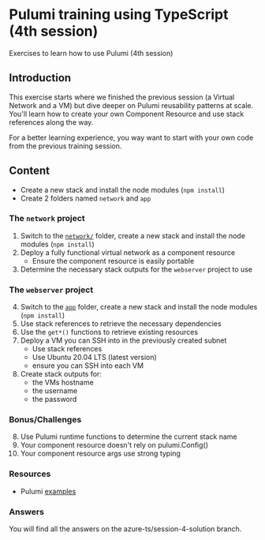 # Pulumi training using TypeScript (4th session)

Exercises to learn how to use Pulumi (4th session)

## Introduction

This exercise starts where we finished the previous session (a Virtual Network and a VM) but dive deeper on Pulumi reusability patterns at scale. You'll learn how to create your own Component Resource and use stack references along the way.

For a better learning experience, you way want to start with your own code from the previous training session.

## Content

* Create a new stack and install the node modules (`npm install`)
* Create 2 folders named `network` and `app`

### The `network` project

1. Switch to the [`network/`](./exercise/network/) folder, create a new stack and install the node modules (`npm install`)
2. Deploy a fully functional virtual network as a component resource
   * Ensure the component resource is easily portable
3. Determine the necessary stack outputs for the `webserver` project to use

### The `webserver` project

4. Switch to the [`app`](./exercise/webserver/) folder, create a new stack and install the node modules (`npm install`)
5. Use stack references to retrieve the necessary dependencies
5. Use the `get*()` functions to retrieve existing resources
6. Deploy a VM you can SSH into in the previously created subnet
   * Use stack references
   * Use Ubuntu 20.04 LTS (latest version)
   * ensure you can SSH into each VM
7. Create stack outputs for:
   * the VMs hostname
   * the username
   * the password

### Bonus/Challenges

8. Use Pulumi runtime functions to determine the current stack name
9. Your component resource doesn't rely on pulumi.Config()
10. Your component resource args use strong typing

### Resources

* Pulumi [examples](https://github.com/pulumi/examples)

### Answers

You will find all the answers on the azure-ts/session-4-solution branch.
